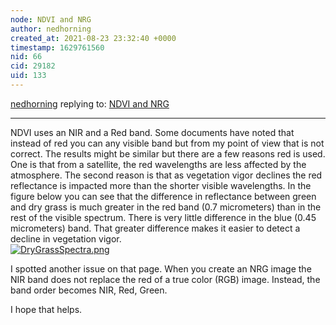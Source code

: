 ```yaml
---
node: NDVI and NRG
author: nedhorning
created_at: 2021-08-23 23:32:40 +0000
timestamp: 1629761560
nid: 66
cid: 29182
uid: 133
---
```




[nedhorning](../profile/nedhorning) replying to: [NDVI and NRG](../wiki/ndvi)

----
NDVI uses an NIR and a Red band. Some documents have noted that instead of red you can any visible band but from my point of view that is not correct. The results might be similar but there are a few reasons red is used. One is that from a satellite, the red wavelengths are less affected by the atmosphere. The second reason is that as vegetation vigor declines the red reflectance is impacted more than the shorter visible wavelengths. In the figure below you can see that the difference in reflectance between green and dry grass is much greater in the red band (0.7 micrometers) than in the rest of the visible spectrum. There is very little difference in the blue (0.45 micrometers) band. That greater difference makes it easier to detect a decline in vegetation vigor.  
[![DryGrassSpectra.png](/i/44722)](/i/44722?s=o)



I spotted another issue on that page. When you create an NRG  image the NIR band does not replace the red of a true color (RGB) image. Instead, the band order becomes NIR, Red, Green. 

I hope that helps.


